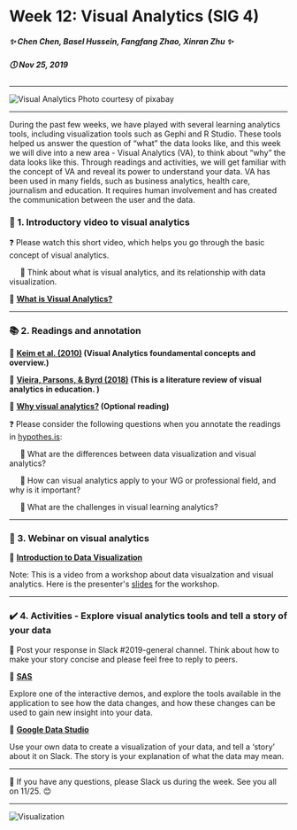 # Week 12: Visual Analytics \(SIG 4\)
##### ✨ Chen Chen, Basel Hussein, Fangfang Zhao, Xinran Zhu ✨
##### 🕔 Nov 25, 2019 
***
![Visual Analytics](https://images.pexels.com/photos/373543/pexels-photo-373543.jpeg?auto=compress&cs=tinysrgb&dpr=3&h=750&w=1260 "Visual Analytics")
Photo courtesy of pixabay
***
During the past few weeks, we have played with several learning analytics tools, including visualization tools such as Gephi and R Studio. These tools helped us answer the question of “what” the data looks like, and this week we will dive into a new area - Visual Analytics (VA), to think about “why” the data looks like this. Through readings and activities, we will get familiar with the concept of VA and reveal its power to understand your data. VA has been used in many fields, such as business analytics, health care, journalism and education. It requires human involvement and has created the communication between the user and the data.

### 📀 1. Introductory video to visual analytics
❓ Please watch this short video, which helps you go through the basic concept of visual analytics. 

&nbsp;&nbsp;&nbsp;&nbsp; 💭 Think about what is visual analytics, and its relationship with data visualization.

🔗 **[What is Visual Analytics?](https://www.youtube.com/watch?v=LYKO_6KPZCM&feature=emb_logo)**

***
### 📚 2. Readings and annotation
🔗 **[Keim et al. (2010)](https://drive.google.com/file/d/1XaPCF1_7h1mBnhNariz5jWs2YoD5mUUa/view "Visual Analytics") \(Visual Analytics foundamental concepts and overview.\)**

🔗 **[Vieira, Parsons, & Byrd (2018)](https://www-sciencedirect-com.ezp1.lib.umn.edu/science/article/pii/S0360131518300770 "Visual learning analytics of educational data: A systematic literature review and research agenda") \(This is a literature review of visual analytics in education. \)**

🔗 **[Why visual analytics?](https://cdn2.hubspot.net/hubfs/2383378/Tableau%20Whitepaper%20-%20Why%20Visual%20Analytics.pdf?t=1520904633993) \(Optional reading\)**

❓ Please consider the following questions when you annotate the readings in [hypothes.is](https://hypothes.is/login):

&nbsp;&nbsp;&nbsp;&nbsp; 💭  What are the differences between data visualization and visual analytics?

&nbsp;&nbsp;&nbsp;&nbsp; 💭  How can visual analytics apply to your WG or professional field, and why is it important?

&nbsp;&nbsp;&nbsp;&nbsp; 💭  What are the challenges in visual learning analytics?


***
### 📀 3. Webinar on visual analytics

🔗 **[Introduction to Data Visualization](https://www.youtube.com/watch?v=Bq-b2yc0Tig&feature=youtu.be)**

Note: This is a video from a workshop about data visualzation and visual analytics. Here is the presenter's [slides](https://soihub.org/site/assets/files/6656/slides_intoduction_to_data_visualization_vetria_byrd.pdf) for the workshop. 

***

### ✔️ 4. Activities - Explore visual analytics tools and tell a story of your data
  💭 Post your response in Slack \#2019-general channel. Think about how to make your story concise and please feel free to reply to peers.

🔗 **[SAS](https://www.sas.com/en_us/software/visual-analytics/demo/network-performance/sample-report.html)**

Explore one of the interactive demos, and explore the tools available in the application to see how the data changes, and how these changes can be used to gain new insight into your data.

🔗 **[Google Data Studio](https://datastudio.google.com/u/0/navigation/reporting)**

Use your own data to create a visualization of your data, and tell a ‘story’ about it on Slack. The story is your explanation of what the data may mean.
***

💬 If you have any questions, please Slack us during the week. See you all on 11/25. 😊

***
![Visualization](https://media.giphy.com/media/3og0IExSrnfW2kUaaI/giphy.gif "Visualization")
